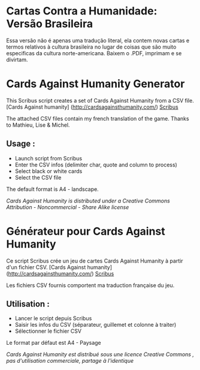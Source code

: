 # Cartas Contra a Humanidade: Versão Brasileira
Essa versão não é apenas uma tradução literal, ela contem novas cartas e termos relativos à cultura brasileira no lugar de coisas que são muito especificas da cultura norte-americana. 
Baixem o .PDF, imprimam e se divirtam.

# Cards Against Humanity Generator

This Scribus script creates a set of Cards Against Humanity from a CSV file.
[Cards Against humanity] (http://cardsagainsthumanity.com/)
[Scribus](http://www.scribus.net)

The attached CSV files contain my french translation of the game.
Thanks to Mathieu, Lise & Michel.

## Usage : 
* Launch script from Scribus
* Enter the CSV infos (delimiter char, quote and column to process)
* Select black or white cards
* Select the CSV file

The default format is A4 - landscape.


*Cards Against Humanity is distributed under a Creative Commons Attribution - Noncommercial - Share Alike license*


# Générateur pour Cards Against Humanity
Ce script Scribus crée un jeu de cartes Cards Against Humanity à partir d'un fichier CSV.
[Cards Against humanity] (http://cardsagainsthumanity.com/)
[Scribus](http://www.scribus.net)

Les fichiers CSV fournis comportent ma traduction française du jeu.

## Utilisation :
* Lancer le script depuis Scribus
* Saisir les infos du CSV (séparateur, guillemet et colonne à traiter)
* Sélectionner le fichier CSV

Le format par défaut est A4 - Paysage

*Cards Against Humanity est distribué sous une licence Creative Commons , pas d'utilisation commerciale, partage à l'identique*